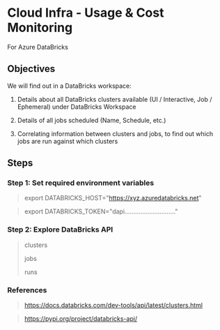 # Cloud Infra - Usage & Cost Monitoring
For Azure DataBricks

## Objectives
We will find out in a DataBricks workspace:
>
1. Details about all DataBricks clusters available (UI / Interactive, Job / Ephemeral) under DataBricks Workspace
> 
2. Details of all jobs scheduled (Name, Schedule, etc.)
> 
3. Correlating information between clusters and jobs, to find out which jobs are run against which clusters

## Steps

### Step 1: Set required environment variables
> export DATABRICKS_HOST="https://xyz.azuredatabricks.net"

> export DATABRICKS_TOKEN="dapi............................."

### Step 2: Explore DataBricks API
> clusters
> 
> jobs
> 
> runs




### References
> https://docs.databricks.com/dev-tools/api/latest/clusters.html 

> https://pypi.org/project/databricks-api/

> 



